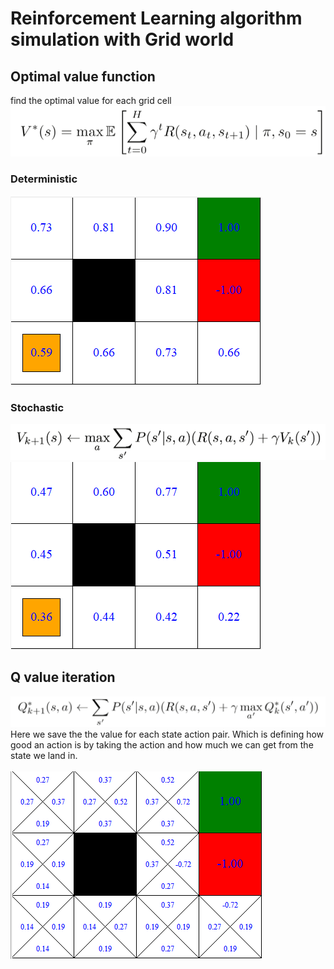 # Reinforcement Learning algorithm simulation with Grid world

## Optimal value function

find the optimal value for each grid cell
![](images/f1.png)
### Deterministic 
![](images/ovf_de.png)

### Stochastic 
![](images/f2.png)
![](images/ovf_st.png)

## Q value iteration
![](images/f3.png)
Here we save the the value for each  state action pair.
Which is defining how good an action is by taking the action and how much we can get from the state we land in.
</br></br>
![](images/q_value.png)